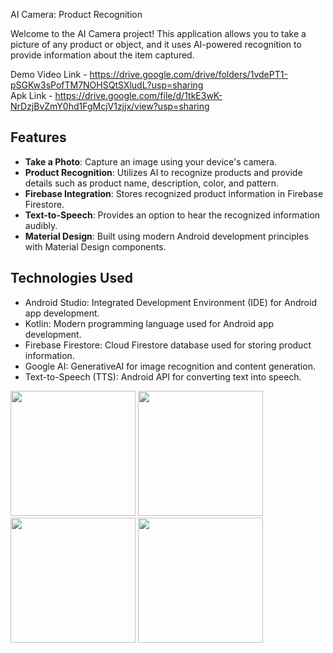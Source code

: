 AI Camera: Product Recognition

Welcome to the AI Camera project! This application allows you to take a picture of any product or object, and it uses AI-powered recognition to provide information about the item captured.

Demo Video Link - https://drive.google.com/drive/folders/1vdePT1-pSGKw3sPofTM7NOHSQtSXludL?usp=sharing  
Apk Link - https://drive.google.com/file/d/1tkE3wK-NrDzjBvZmY0hd1FgMcjV1zjjx/view?usp=sharing

## Features

- **Take a Photo**: Capture an image using your device's camera.
- **Product Recognition**: Utilizes AI to recognize products and provide details such as product name, description, color, and pattern.
- **Firebase Integration**: Stores recognized product information in Firebase Firestore.
- **Text-to-Speech**: Provides an option to hear the recognized information audibly.
- **Material Design**: Built using modern Android development principles with Material Design components.

 ## Technologies Used
- Android Studio: Integrated Development Environment (IDE) for Android app development.
- Kotlin: Modern programming language used for Android app development.
- Firebase Firestore: Cloud Firestore database used for storing product information.
- Google AI: GenerativeAI for image recognition and content generation.
- Text-to-Speech (TTS): Android API for converting text into speech.

<img src="https://github.com/SK3180/AiCam/assets/82767208/9e519b23-ec97-4e55-8009-378164848497" width="200">

<img src="https://github.com/SK3180/AiCam/assets/82767208/253b8c85-c0e6-475b-8ecc-45f067127abd" width="200">

<img src="https://github.com/SK3180/AiCam/assets/82767208/3bb8f95b-1378-4576-946d-9e671cea4a93" width="200">

<img src="https://github.com/SK3180/AiCam/assets/82767208/673f9bf5-c9f2-4a16-b5d2-2e4646a4e007" width="200">

